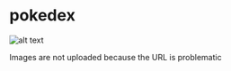 # pokedex

![alt text](https://user-images.githubusercontent.com/44274371/133864321-abc85bca-3be6-41a8-be5a-29305b51e956.png)

Images are not uploaded because the URL is problematic
